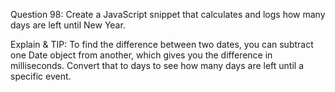 Question 98: Create a JavaScript snippet that calculates and logs how many days are left until New Year.

Explain & TIP: To find the difference between two dates, you can subtract one Date object from another, which gives you the difference in milliseconds. Convert that to days to see how many days are left until a specific event.
